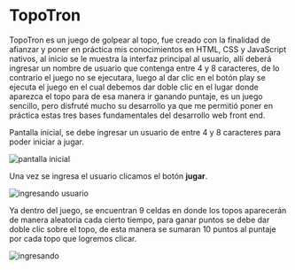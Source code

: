 # TopoTron

TopoTron es un juego de golpear al topo, fue creado con la finalidad de afianzar y poner en práctica mis conocimientos en HTML, CSS y JavaScript nativos, al inicio se le muestra la interfaz principal al usuario, allí deberá ingresar un nombre de usuario que contenga entre 4 y 8 caracteres, de lo contrario el juego no se ejecutara, luego al dar clic en el botón play se ejecuta el juego en el cual debemos dar doble clic en el lugar donde aparezca el topo para de esa manera ir ganando puntaje, es un juego sencillo, pero disfruté mucho su desarrollo ya que me permitió poner en práctica estas tres bases fundamentales del desarrollo web front end.

Pantalla inicial, se debe ingresar un usuario de entre 4 y 8 caracteres para poder iniciar a jugar.

![pantalla inicial](https://github.com/Nicolasb221/TopoTron/assets/88752910/c80be0a5-9286-4031-b1c8-7855f1a39c47)

Una vez se ingresa el usuario clicamos el botón **jugar**.

![ingresando usuario](https://github.com/Nicolasb221/TopoTron/assets/88752910/b5542178-efc2-4a03-ba01-1e62d82e590c)

Ya dentro del juego, se encuentran 9 celdas en donde los topos aparecerán de manera aleatoria cada cierto tiempo, para ganar puntos se debe dar doble clic sobre el topo, de esta manera se sumaran 10 puntos al puntaje por cada topo que logremos clicar.

![ingresando](https://github.com/Nicolasb221/TopoTron/assets/88752910/a4ad03ca-95be-4db5-9b4d-e65f63b50fec)

